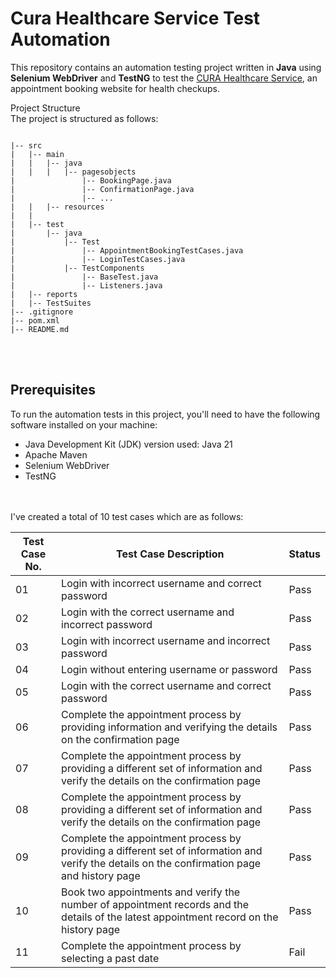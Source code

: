 # Cura Healthcare Service Test Automation 

This repository contains an automation testing project written in **Java** using **Selenium WebDriver** and **TestNG** to test the [CURA Healthcare Service](https://katalon-demo-cura.herokuapp.com/), an appointment booking website for health checkups.

Project Structure<br>
The project is structured as follows:

```

|-- src
|   |-- main
|   |   |-- java
|   |   |   |-- pagesobjects
|               |-- BookingPage.java
|               |-- ConfirmationPage.java
|               |-- ...
|   |   |-- resources
|   |
|   |-- test
|       |-- java
|           |-- Test
|               |-- AppointmentBookingTestCases.java
|               |-- LoginTestCases.java
|           |-- TestComponents
|               |-- BaseTest.java
|               |-- Listeners.java
|   |-- reports
|   |-- TestSuites
|-- .gitignore
|-- pom.xml
|-- README.md

```

<br><br>
## Prerequisites
To run the automation tests in this project, you'll need to have the following software installed on your machine:

- Java Development Kit (JDK)  version used: Java 21
- Apache Maven
- Selenium WebDriver
- TestNG


<br><br>
I've created a total of 10 test cases which are as follows:

| Test Case No. | Test Case Description  | Status |
| ------------- | --------------------- | ------ |
| 01 | Login with incorrect username and correct password | Pass |
| 02 | Login with the correct username and incorrect password |Pass |
| 03 | Login with incorrect username and incorrect password | Pass |
| 04 | Login without entering username or password | Pass |
| 05 | Login with the correct username and correct password | Pass |
| 06 | Complete the appointment process by providing information and verifying the details on the confirmation page | Pass |
| 07 | Complete the appointment process by providing a different set of information and verify the details on the confirmation page | Pass |
| 08 | Complete the appointment process by providing a different set of information and verify the details on the confirmation page | Pass |
| 09 | Complete the appointment process by providing a different set of information and verify the details on the confirmation page and history page | Pass|
| 10 | Book two appointments and verify the number of appointment records and the details of the latest appointment record on the history page | Pass |
| 11 | Complete the appointment process by selecting a past date | Fail |

